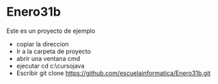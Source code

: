 # Enero31b
Este es un proyecto de ejemplo



* copiar la direccion
* Ir a la carpeta de proyecto
* abrir una ventana cmd
* ejecutar cd c:\cursojava
* Escribir git clone https://github.com/escuelainformatica/Enero31b.git
